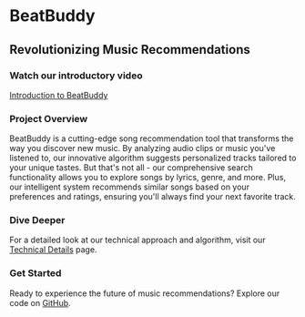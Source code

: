 # BeatBuddy

## Revolutionizing Music Recommendations

### Watch our introductory video

[Introduction to BeatBuddy](https://www.youtube.com/watch?v=yedLzaK-9LQ)

### Project Overview

BeatBuddy is a cutting-edge song recommendation tool that transforms the way you discover new music. By analyzing audio clips or music you've listened to, our innovative algorithm suggests personalized tracks tailored to your unique tastes. But that's not all - our comprehensive search functionality allows you to explore songs by lyrics, genre, and more. Plus, our intelligent system recommends similar songs based on your preferences and ratings, ensuring you'll always find your next favorite track.

### Dive Deeper

For a detailed look at our technical approach and algorithm, visit our [Technical Details](https://github.com/tamu-edu-students/csce-670-beatbuddy/tree/master/Technical-Details) page.

### Get Started

Ready to experience the future of music recommendations? Explore our code on [GitHub](https://github.com/tamu-edu-students/csce-670-beatbuddy).

